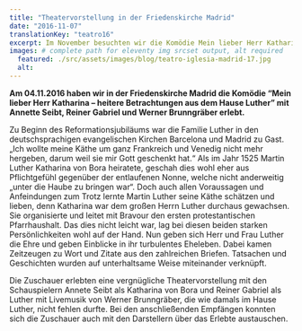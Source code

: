 ```yaml
---
title: "Theatervorstellung in der Friedenskirche Madrid"
date: "2016-11-07"
translationKey: "teatro16"
excerpt: Im November besuchten wir die Komödie Mein lieber Herr Katharina in der Friedenskirche in Madrid.
images: # complete path for eleventy img srcset output, alt required
  featured: ./src/assets/images/blog/teatro-iglesia-madrid-17.jpg
  alt:
---
```


**Am 04.11.2016 haben wir in der Friedenskirche Madrid die Komödie “Mein lieber Herr Katharina – heitere Betrachtungen aus dem Hause Luther” mit Annette Seibt, Reiner Gabriel und Werner Brunngräber erlebt.**

Zu Beginn des Reformationsjubiläums war die Familie Luther in den deutschsprachigen evangelischen Kirchen Barcelona und Madrid zu Gast. „Ich wollte meine Käthe um ganz Frankreich und Venedig nicht mehr hergeben, darum weil sie mir Gott geschenkt hat.“ Als im Jahr 1525 Martin Luther Katharina von Bora heiratete, geschah dies wohl eher aus Pflichtgefühl gegenüber der entlaufenen Nonne, welche nicht anderweitig „unter die Haube zu bringen war“. Doch auch allen Voraussagen und Anfeindungen zum Trotz lernte Martin Luther seine Käthe schätzen und lieben, denn Katharina war dem großen Herrn Luther durchaus gewachsen. Sie organisierte und leitet mit Bravour den ersten protestantischen Pfarrhaushalt. Das dies nicht leicht war, lag bei diesen beiden starken Persönlichkeiten wohl auf der Hand. Nun geben sich Herr und Frau Luther die Ehre und geben Einblicke in ihr turbulentes Eheleben. Dabei kamen Zeitzeugen zu Wort und Zitate aus den zahlreichen Briefen. Tatsachen und Geschichten wurden auf unterhaltsame Weise miteinander verknüpft.

Die Zuschauer erlebten eine vergnügliche Theatervorstellung mit den Schauspielern Annete Seibt als Katharina von Bora und Reiner Gabriel als Luther mit Livemusik von Werner Brunngräber, die wie damals im Hause Luther, nicht fehlen durfte. Bei den anschließenden Empfängen konnten sich die Zuschauer auch mit den Darstellern über das Erlebte austauschen.
